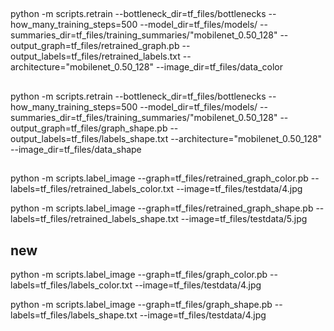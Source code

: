 ##

python -m scripts.retrain --bottleneck_dir=tf_files/bottlenecks --how_many_training_steps=500 --model_dir=tf_files/models/ --summaries_dir=tf_files/training_summaries/"mobilenet_0.50_128" --output_graph=tf_files/retrained_graph.pb --output_labels=tf_files/retrained_labels.txt --architecture="mobilenet_0.50_128" --image_dir=tf_files/data_color 

##

python -m scripts.retrain --bottleneck_dir=tf_files/bottlenecks --how_many_training_steps=500 --model_dir=tf_files/models/ --summaries_dir=tf_files/training_summaries/"mobilenet_0.50_128" --output_graph=tf_files/graph_shape.pb --output_labels=tf_files/labels_shape.txt --architecture="mobilenet_0.50_128" --image_dir=tf_files/data_shape

##

python -m scripts.label_image --graph=tf_files/retrained_graph_color.pb --labels=tf_files/retrained_labels_color.txt --image=tf_files/testdata/4.jpg 

python -m scripts.label_image --graph=tf_files/retrained_graph_shape.pb --labels=tf_files/retrained_labels_shape.txt --image=tf_files/testdata/5.jpg 

## new

python -m scripts.label_image --graph=tf_files/graph_color.pb --labels=tf_files/labels_color.txt --image=tf_files/testdata/4.jpg 

python -m scripts.label_image --graph=tf_files/graph_shape.pb --labels=tf_files/labels_shape.txt --image=tf_files/testdata/4.jpg 